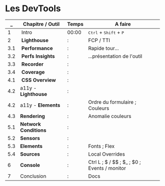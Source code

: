 # Les DevTools

_   | Chapitre / Outil       | Temps | A faire
----|------------------------|-------|--------
1   | Intro                  | 00:00 | <kbd>Ctrl</kbd> + <kbd>Shift</kbd> + <kbd>P</kbd>
2   | **Lighthouse**         |   :   | FCP / TTI
3.1 | **Performance**        |   :   | Rapide tour...
3.2 | **Perfs Insights**     |   :   | ...présentation de l'outil
3.3 | **Recorder**           |   :   | 
3.4 | **Coverage**           |   :   | 
4.1 | **CSS Overview**       |   :   | 
4.2 | a11y - **Lighthouse**  |   :   | 
4.2 | a11y - **Elements**    |   :   | Ordre du formulaire ; Couleurs
4.3 | **Rendering**          |   :   | Anomalie couleurs
5.1 | **Network Conditions** |   :   | 
5.2 | **Sensors**            |   :   | 
5.3 | **Elements**           |   :   | Fonts ; Flex
5.4 | **Sources**            |   :   | Local Overrides
6   | **Console**            |   :   | Ctrl L ; $ / $$ ; $_ ; $0 ; Events / monitor
7   | Conclusion             |   :   | Docs
